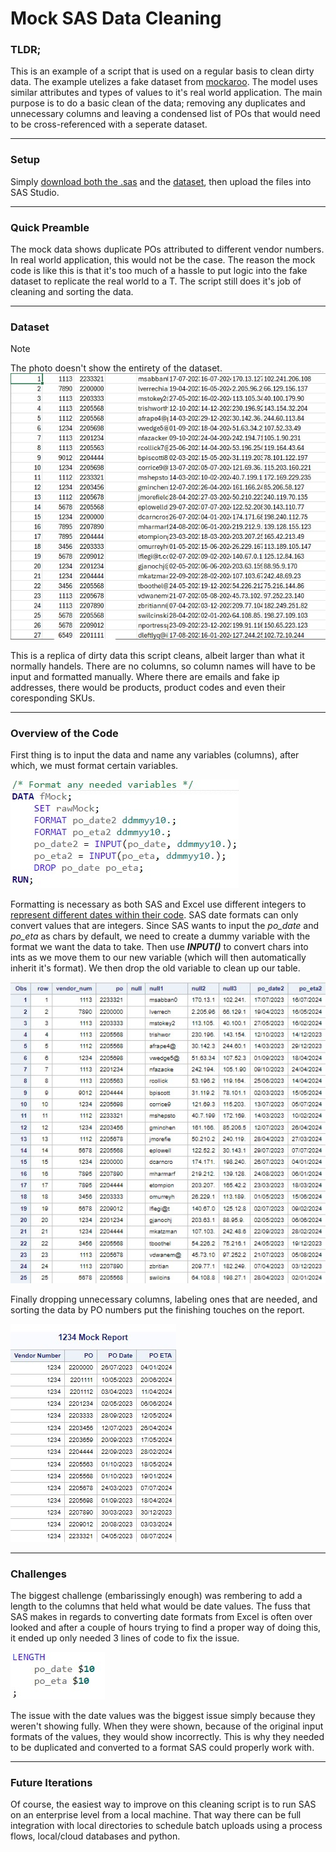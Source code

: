 # Mock SAS Data Cleaning
### TLDR;
This is an example of a script that is used on a regular basis to clean dirty data. The example utelizes a fake dataset from [mockaroo](https://www.mockaroo.com/). The model uses similar attributes and types of values to it's real world application. The main purpose is to do a basic clean of the data; removing any duplicates and unnecessary columns and leaving a condensed list of POs that would need to be cross-referenced with a seperate dataset.

---

### Setup
Simply [download both the .sas](https://github.com/TeaZea/Data-Cleaning-Examples/blob/main/Mock%20SAS%20Data%20Cleaning/mock%20SAS%20data%20clean.sas) and the [dataset](https://github.com/TeaZea/Data-Cleaning-Examples/blob/main/Mock%20SAS%20Data%20Cleaning/MOCK_DATA.csv), then upload the files into SAS Studio.

---

### Quick Preamble
The mock data shows duplicate POs attributed to different vendor numbers. In real world application, this would not be the case. The reason the mock code is like this is that it's too much of a hassle to put logic into the fake dataset to replicate the real world to a T. The script still does it's job of cleaning and sorting the data.

---

### Dataset
> [!NOTE]
> The photo doesn't show the entirety of the dataset.
![dataset used for analysis](https://github.com/TeaZea/Data-Cleaning-Examples/blob/main/Mock%20SAS%20Data%20Cleaning/SAS%20Data%20Clean%20README%20Pics/SASRawMockData.jpg)

This is a replica of dirty data this script cleans, albeit larger than what it normally handels. There are no columns, so column names will have to be input and formatted manually. Where there are emails and fake ip addresses, there would be products, product codes and even their coresponding SKUs.

---

### Overview of the Code
First thing is to input the data and name any variables (columns), after which, we must format certain variables.

![Formating variables](https://github.com/TeaZea/Data-Cleaning-Examples/blob/main/Mock%20SAS%20Data%20Cleaning/SAS%20Data%20Clean%20README%20Pics/FormatVariables.jpg)

Formatting is necessary as both SAS and Excel use different integers to [represent different dates within their code](https://support.sas.com/resources/papers/proceedings/proceedings/sugi29/068-29.pdf). SAS date formats can only convert values that are integers. Since SAS wants to input the _po_date_ and _po_eta_ as chars by default, we need to create a dummy variable with the format we want the data to take. Then use **_INPUT()_** to convert chars into ints as we move them to our new variable (which will then automatically inherit it's format). We then drop the old variable to clean up our table.

![New columns](https://github.com/TeaZea/Data-Cleaning-Examples/blob/main/Mock%20SAS%20Data%20Cleaning/SAS%20Data%20Clean%20README%20Pics/NewVariables.jpg)

Finally dropping unnecessary columns, labeling ones that are needed, and sorting the data by PO numbers put the finishing touches on the report.

![Mock Report](https://github.com/TeaZea/Data-Cleaning-Examples/blob/main/Mock%20SAS%20Data%20Cleaning/SAS%20Data%20Clean%20README%20Pics/MockReport.jpg)

---

### Challenges
The biggest challenge (embarissingly enough) was rembering to add a length to the columns that held what would be date values. The fuss that SAS makes in regards to converting date formats from Excel is often over looked and after a couple of hours trying to find a proper way of doing this, it ended up only needed 3 lines of code to fix the issue.

![Challenge](https://github.com/TeaZea/Data-Cleaning-Examples/blob/main/Mock%20SAS%20Data%20Cleaning/SAS%20Data%20Clean%20README%20Pics/Challenge.jpg)

The issue with the date values was the biggest issue simply because they weren't showing fully. When they were shown, because of the original input formats of the values, they would show incorrectly. This is why they needed to be duplicated and converted to a format SAS could properly work with.

---

### Future Iterations
Of course, the easiest way to improve on this cleaning script is to run SAS on an enterprise level from a local machine. That way there can be full integration with local directories to schedule batch uploads using a process flows, local/cloud databases and python.
